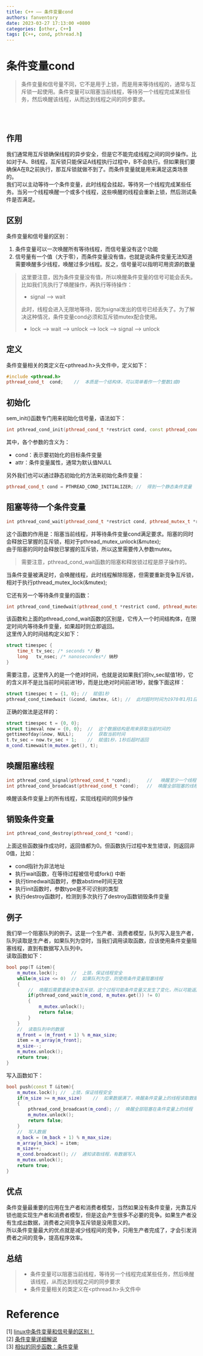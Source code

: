 ```yaml
---
title: C++ —— 条件变量cond
authors: fanventory
date: 2023-03-27 17:13:00 +0800
categories: [other, C++]
tags: [C++, cond, pthread.h]
---
```


# 条件变量cond
> 条件变量和信号量不同，它不是用于上锁，而是用来等待线程的，通常与互斥锁一起使用。条件变量可以阻塞当前线程，等待另一个线程完成某些任务，然后唤醒该线程，从而达到线程之间的同步要求。

<br>
<br>

## 作用
我们通常用互斥锁确保线程的异步安全，但是它不能完成线程之间的同步操作。比如对于A、B线程，互斥锁只能保证A线程执行过程中，B不会执行。但如果我们要确保A在B之前执行，那互斥锁就做不到了。而条件变量就是用来满足这类场景的。  
我们可以主动等待一个条件变量，此时线程会挂起，等待另一个线程完成某些任务。当另一个线程唤醒一个或多个线程，这些唤醒的线程会重新上锁，然后测试条件是否满足。

## 区别
条件变量和信号量的区别：  
1. 条件变量可以一次唤醒所有等待线程，而信号量没有这个功能
2. 信号量有一个值（大于零），而条件变量没有值，也就是说条件变量无法知道需要唤醒多少线程，唤醒过多少线程。反之，信号量可以指明可用资源的数量

> 这里要注意，因为条件变量没有值，所以唤醒条件变量的信号可能会丢失。比如我们先执行了唤醒操作，再执行等待操作：  
> + signal --> wait   
> 
> 此时，线程会进入无限地等待，因为signal发出的信号已经丢失了。为了解决这种情况，条件变量cond必须和互斥锁mutex配合使用。  
> + lock --> wait --> unlock --> lock --> signal --> unlock  

## 定义
条件变量相关的类定义在<pthread.h>头文件中，定义如下：  
```c++
#include <pthread.h>
pthread_cond_t  cond;    //  本质是一个结构体，可以简单看作一个整数1或0
```

## 初始化
sem_init()函数专门用来初始化信号量，语法如下：  
```c++
int pthread_cond_init(pthread_cond_t *restrict cond, const pthread_condattr_t *restrict attr); 
```

其中，各个参数的含义为：  
+ cond：表示要初始化的目标条件变量
+ attr：条件变量属性，通常为默认值NULL

另外我们也可以通过静态初始化的方法来初始化条件变量：  
```c++
pthread_cond_t cond = PTHREAD_COND_INITIALIZER; //  得到一个静态条件变量
```

## 阻塞等待一个条件变量
```c++
int pthread_cond_wait(pthread_cond_t *restrict cond, pthread_mutex_t *restrict mutex); 
```

这个函数的作用是：阻塞当前线程，并等待条件变量cond满足要求。阻塞的同时会释放已掌握的互斥锁，相对于pthread_mutex_unlock(&mutex);  
由于阻塞的同时会释放已掌握的互斥锁，所以这里需要传入参数mutex。

> 需要注意，pthread_cond_wait函数的阻塞和释放锁过程是原子操作的。  

当条件变量被满足时，会唤醒线程，此时线程解除阻塞，但需要重新竞争互斥锁，相对于执行pthread_mutex_lock(&mutex);

它还有另一个等待条件变量的函数：  
```c++
int pthread_cond_timedwait(pthread_cond_t *restrict cond, pthread_mutex_t *restrict mutex, const struct timespec *restrict abstime); 
```

该函数和上面的pthread_cond_wait函数的区别是，它传入一个时间结构体，在限定时间内等待条件变量，如果超时则立即返回。  
这里传入的时间结构定义如下：  
```c++
struct timespec {
    time_t tv_sec; /* seconds */ 秒
    long   tv_nsec; /* nanosecondes*/ 纳秒
}
```

需要注意，这里传入的是一个绝对时间，也就是说如果我们将tv_sec赋值1秒，它的含义并不是比当前时间前进1秒，而是比绝对时间前进1秒，就像下面这样：  
```c++
struct timespec t = {1, 0}; //  赋值1秒
pthread_cond_timedwait (&cond, &mutex, &t); //  此时超时时间为1970年1月1日 00:00:01秒，会立刻返回
```

正确的做法是这样的：  
```c++
struct timespec t = {0, 0};
struct timeval now = {0, 0};  //  这个数据结构是用来获取当前时间的
gettimeofday(&now, NULL);     //  获取当前时间
t.tv_sec = now.tv_sec + 1;    //  赋值1秒，1秒后超时返回
m_cond.timewait(m_mutex.get(), t);
```

## 唤醒阻塞线程
```c++
int pthread_cond_signal(pthread_cond_t *cond);      //   唤醒至少一个线程
int pthread_cond_broadcast(pthread_cond_t *cond);   //  唤醒全部阻塞的线程
```

唤醒该条件变量上的所有线程，实现线程间的同步操作

## 销毁条件变量
```c++
int pthread_cond_destroy(pthread_cond_t *cond); 
```

上面这些函数操作成功时，返回值都为0。但函数执行过程中发生错误，则返回非0值，比如：  
+ cond指针为非法地址
+ 执行wait函数，在等待过程被信号或fork() 中断
+ 执行timedwait函数时，参数abstime时间无效
+ 执行init函数时，参数type是不可识别的类型
+ 执行destroy函数时，检测到多次执行了destroy函数销毁条件变量

## 例子
我们举一个阻塞队列的例子。这是一个生产者、消费者模型，队列写入是生产者，队列读取是生产者，如果队列为空时，当我们调用读取函数，应该使用条件变量阻塞线程，直到有数据写入队列中。  
读取函数如下：  
```c++
bool pop(T &item){
    m_mutex.lock();     //  上锁，保证线程安全
    while(m_size <= 0)  //  如果队列为空，则使用条件变量阻塞线程
    {
        //  唤醒后需要重新竞争互斥锁，这个过程可能条件变量又发生了变化，所以可能返回失败
        if(pthread_cond_wait(m_cond, m_mutex.get()) != 0)
        {
            m_mutex.unlock();
            return false;
        }
    }
    //  读取队列中的数据
    m_front = (m_front + 1) % m_max_size;
    item = m_array[m_front];
    m_size--;
    m_mutex.unlock();
    return true;
}
```

写入函数如下：  
```c++
bool push(const T &item){
    m_mutex.lock(); //  上锁，保证线程安全
    if(m_size >= m_max_size)    //  如果数据满了，唤醒条件变量上的线程读取数据
    {
        pthread_cond_broadcast(m_cond); //  唤醒全部阻塞在条件变量上的线程
        m_mutex.unlock();
        return false;
    }
    //  写入数据
    m_back = (m_back + 1) % m_max_size;
    m_array[m_back] = item;
    m_size++;
    m_cond.broadcast(); //  通知读取线程，有数据写入
    m_mutex.unlock();
    return true;
}
```

## 优点
条件变量最重要的应用在生产者和消费者模型，当然如果没有条件变量，光靠互斥锁也能实现生产者和消费者模型，但是这会产生很多不必要的竞争。如果生产者没有生成出数据，消费者之间竞争互斥锁是没用意义的。  
所以条件变量最大的优点就是减少线程间的竞争，只用生产者完成了，才会引发消费者之间的竞争，提高程序效率。

## 总结
> + 条件变量可以阻塞当前线程，等待另一个线程完成某些任务，然后唤醒该线程，从而达到线程之间的同步要求
> + 条件变量相关的类定义在<pthread.h>头文件中


# Reference
[1] [linux中条件变量和信号量的区别！](https://baijiahao.baidu.com/s?id=1756771202199681741&wfr=spider&for=pc)  
[2] [条件变量详细解说](https://blog.csdn.net/qq_39736982/article/details/82380689)  
[3] [相似的同步函数：条件变量](https://docs.oracle.com/cd/E19253-01/819-7051/6n919hpbo/index.html#sthreads-71527)
